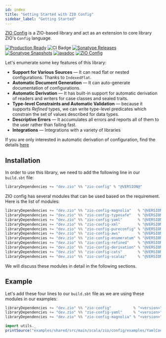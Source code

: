 ```yaml
---
id: index
title: "Getting Started with ZIO Config"
sidebar_label: "Getting Started"
---
```


[ZIO Config](https://zio.dev/zio-config/) is a ZIO-based library and act as an extension to core library ZIO's `Config` language.

[![Production Ready](https://img.shields.io/badge/Project%20Stage-Production%20Ready-brightgreen.svg)](https://github.com/zio/zio/wiki/Project-Stages) ![CI Badge](https://github.com/zio/zio-config/workflows/CI/badge.svg) [![Sonatype Releases](https://img.shields.io/nexus/r/https/oss.sonatype.org/dev.zio/zio-config_2.13.svg?label=Sonatype%20Release)](https://oss.sonatype.org/content/repositories/releases/dev/zio/zio-config_2.13/) [![Sonatype Snapshots](https://img.shields.io/nexus/s/https/oss.sonatype.org/dev.zio/zio-config_2.13.svg?label=Sonatype%20Snapshot)](https://oss.sonatype.org/content/repositories/snapshots/dev/zio/zio-config_2.13/) [![javadoc](https://javadoc.io/badge2/dev.zio/zio-config-docs_2.13/javadoc.svg)](https://javadoc.io/doc/dev.zio/zio-config-docs_2.13) [![ZIO Config](https://img.shields.io/github/stars/zio/zio-config?style=social)](https://github.com/zio/zio-config)

Let's enumerate some key features of this library:

- **Support for Various Sources** — It can read flat or nested configurations. Thanks to `IndexedFlat`.
- **Automatic Document Generation** — It can auto-generate documentation of configurations.
- **Automatic Derivation** — It has built-in support for automatic derivation of readers and writers for case classes and sealed traits.
- **Type-level Constraints and Automatic Validation** — because it supports _Refined_ types, we can write type-level predicates which constrain the set of values described for data types.
- **Descriptive Errors** — It accumulates all errors and reports all of them to the user rather than failing fast.
- **Integrations** — Integrations with a variety of libraries

If you are only interested in automatic derivation of configuration, find the details [here](https://zio.dev/zio-config/automatic-derivation-of-config)

## Installation

In order to use this library, we need to add the following line in our `build.sbt` file:

```scala
libraryDependencies += "dev.zio" %% "zio-config" % "@VERSION@" 
```

ZIO config has several modules that can be used based on the requirement. Here is the list of modules:

```scala
libraryDependencies += "dev.zio" %% "zio-config-magnolia"   % "@VERSION@"
libraryDependencies += "dev.zio" %% "zio-config-typesafe"   % "@VERSION@"
libraryDependencies += "dev.zio" %% "zio-config-yaml"       % "@VERSION@"
libraryDependencies += "dev.zio" %% "zio-config-xml"        % "@VERSION@"
libraryDependencies += "dev.zio" %% "zio-config-pureconfig" % "@VERSION@"
libraryDependencies += "dev.zio" %% "zio-config-aws"        % "@VERSION@"
libraryDependencies += "dev.zio" %% "zio-config-enumeratum" % "@VERSION@"
libraryDependencies += "dev.zio" %% "zio-config-refined"    % "@VERSION@"
libraryDependencies += "dev.zio" %% "zio-config-derivation" % "@VERSION@"
libraryDependencies += "dev.zio" %% "zio-config-cats"       % "@VERSION@"
libraryDependencies += "dev.zio" %% "zio-config-scalaz"     % "@VERSION@"
```

We will discuss these modules in detail in the following sections.

## Example

Let's add these four lines to our `build.sbt` file as we are using these modules in our examples:

```scala
libraryDependencies += "dev.zio" %% "zio-config"          % "<version>"
libraryDependencies += "dev.zio" %% "zio-config-yaml"     % "<version>" // for reading yaml configuration files
libraryDependencies += "dev.zio" %% "zio-config-magnolia" % "<version>" // for deriving configuration descriptions
```

```scala mdoc:passthrough
import utils._
printSource("examples/shared/src/main/scala/zio/config/examples/YamlConfigReaderExample.scala")
```
